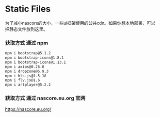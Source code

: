 # Static Files

为了减小nascore的大小，一些ui框架使用的公共cdn。如果你想本地部署，可以把静态文件放到这里。

### 获取方式 通过 npm

```sh
npm i bootstrap@5.1.2
npm i bootstrap-icons@1.8.1
npm i bootstrap-icons@1.13.1
npm i axios@0.26.0
npm i dropzone@5.9.3
npm i hls.js@1.5.18
npm i flv.js@1.6
npm i artplayer@5.2.2
```

### 获取方式 通过 nascore.eu.org 官网

https://nascore.eu.org/
